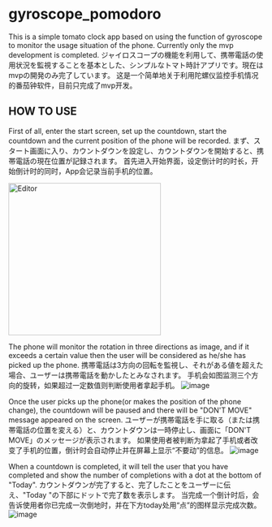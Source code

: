 # gyroscope_pomodoro

This is a simple tomato clock app based on using the function of gyroscope to monitor the usage situation of the phone. Currently only the mvp development is completed.
ジャイロスコープの機能を利用して、携帯電話の使用状況を監視することを基本とした、シンプルなトマト時計アプリです。現在はmvpの開発のみ完了しています。
这是一个简单地关于利用陀螺仪监控手机情况的番茄钟软件，目前只完成了mvp开发。

## HOW TO USE
First of all, enter the start screen, set up the countdown, start the countdown and the current position of the phone will be recorded.
まず、スタート画面に入り、カウントダウンを設定し、カウントダウンを開始すると、携帯電話の現在位置が記録されます。
首先进入开始界面，设定倒计时的时长，开始倒计时的同时，App会记录当前手机的位置。

<img src="https://github.com/xieweicong/gyroscope_pomodoro/blob/main/image/start.PNG" alt="Editor" width="300">

The phone will monitor the rotation in three directions as image, and if it exceeds a certain value then the user will be considered as he/she has picked up the phone.
携帯電話は3方向の回転を監視し、それがある値を超えた場合、ユーザーは携帯電話を動かしたとみなされます。
手机会如图监测三个方向的旋转，如果超过一定数值则判断使用者拿起手机。
![image](https://github.com/xieweicong/gyroscope_pomodoro/blob/main/image/gyroscope.jpg)

Once the user picks up the phone(or makes the position of the phone change), the countdown will be paused and there will be "DON'T MOVE" message appeared on the screen.
ユーザーが携帯電話を手に取る（または携帯電話の位置を変える）と、カウントダウンは一時停止し、画面に「DON'T MOVE」のメッセージが表示されます。
如果使用者被判断为拿起了手机或者改变了手机的位置，倒计时会自动停止并在屏幕上显示“不要动”的信息。
![image](https://github.com/xieweicong/gyroscope_pomodoro/blob/main/image/don't_move.PNG)

When a countdown is completed, it will tell the user that you have completed and show the number of completions with a dot at the bottom of "Today".
カウントダウンが完了すると、完了したことをユーザーに伝え、"Today "の下部にドットで完了数を表示します。
当完成一个倒计时后，会告诉使用者你已完成一次倒地时，并在下方today处用“点”的图样显示完成次数。
![image](https://github.com/xieweicong/gyroscope_pomodoro/blob/main/image/you_made_it.PNG)
